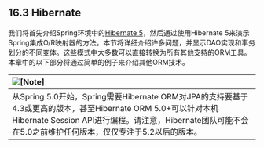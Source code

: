 ## 16.3 Hibernate

我们将首先介绍Spring环境中的[Hibernate 5](http://hibernate.org/)，然后通过使用Hibernate 5来演示Spring集成O/R映射器的方法。本节将详细介绍许多问题，并显示DAO实现和事务划分的不同变体。这些模式中大多数可以直接转换为所有其他支持的ORM工具。本章中的以下部分将通过简单的例子来介绍其他ORM技术。

| ![](http://docs.spring.io/spring/docs/5.0.0.M5/spring-framework-reference/html/images/note.png.pagespeed.ce.9zQ_1wVwzR.png "\[Note\]") |
| :--- |
| 从Spring 5.0开始，Spring需要Hibernate ORM对JPA的支持要基于4.3或更高的版本，甚至Hibernate ORM 5.0+可以针对本机Hibernate Session API进行编程。请注意，Hibernate团队可能不会在5.0之前维护任何版本，仅仅专注于5.2以后的版本。  |



